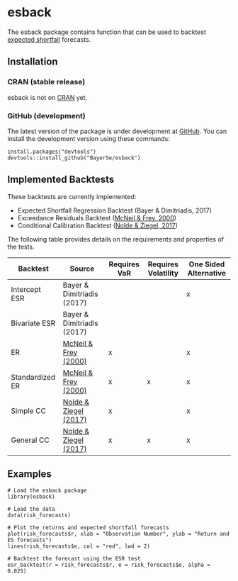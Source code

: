 # esback

The esback package contains function that can be used to backtest
[expected shortfall](https://en.wikipedia.org/wiki/Expected_shortfall) forecasts.

## Installation

### CRAN (stable release)

esback is not on [CRAN](https://cran.r-project.org/) yet.

### GitHub (development)

The latest version of the package is under development at [GitHub](https://github.com/BayerSe/esback). 
You can install the development version using these commands:

    install.packages("devtools")
    devtools::install_github("BayerSe/esback")
    
## Implemented Backtests

These backtests are currently implemented:

* Expected Shortfall Regression Backtest (Bayer & Dimitriadis, 2017)
* Exceedance Residuals Backtest ([McNeil & Frey, 2000])
* Conditional Calibration Backtest ([Nolde & Ziegel, 2017])

The following table provides details on the requirements and properties of the tests.

| Backtest        | Source                     | Requires VaR | Requires Volatility | One Sided Alternative |
|-----------------|----------------------------|--------------|---------------------|-----------------------|
| Intercept ESR   | Bayer & Dimitriadis (2017) |              |                     | x                     |
| Bivariate ESR   | Bayer & Dimitriadis (2017) |              |                     |                       |
| ER              | [McNeil & Frey (2000)]     | x            |                     | x                     |
| Standardized ER | [McNeil & Frey (2000)]     | x            | x                   | x                     |
| Simple CC       | [Nolde & Ziegel (2017)]    | x            |                     | x                     |
| General CC      | [Nolde & Ziegel (2017)]    | x            | x                   | x                     |

## Examples

    # Load the esback package
    library(esback)
   
    # Load the data
    data(risk_forecasts)
    
    # Plot the returns and expected shortfall forecasts
    plot(risk_forecasts$r, xlab = "Observation Number", ylab = "Return and ES forecasts")
    lines(risk_forecasts$e, col = "red", lwd = 2)
  
    # Backtest the forecast using the ESR test
    esr_backtest(r = risk_forecasts$r, e = risk_forecasts$e, alpha = 0.025)

[McNeil & Frey (2000)]: https://doi.org/10.1016/S0927-5398(00)00012-8
[McNeil & Frey, 2000]: https://doi.org/10.1016/S0927-5398(00)00012-8
[Nolde & Ziegel (2017)]: https://arxiv.org/abs/1608.05498
[Nolde & Ziegel, 2017]: https://arxiv.org/abs/1608.05498
